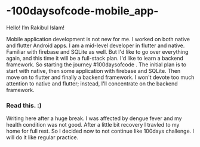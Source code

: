 # -100daysofcode-mobile_app-
Hello! I’m Rakibul Islam!

Mobile application development is not new for me. I worked on both native and flutter Android apps. I am a mid-level developer in flutter and native. Familiar with firebase and SQLite as well. But I'd like to go over everything again, and this time it will be a full-stack plan. I'd like to learn a backend framework.  So starting the journey #100daysofcode . The initial plan is to start with native, then some application with firebase and SQLite. Then move on to flutter and finally a backend framework. I won't devote too much attention to native and flutter; instead, I'll concentrate on the backend framework. 
### Read this. :)
Writing here after a huge break. I was affected by dengue fever and my health condition was not good. After a little bit recovery I travled to my home for full rest. So I decided now to not continue like 100days challenge. I will do it like regular practice.
